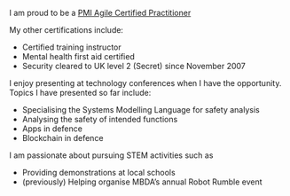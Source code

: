 I am proud to be a [PMI Agile Certified Practitioner](https://www.youracclaim.com/badges/024777d4-200b-4730-b72b-fed99fdcdcaf/linked_in_profile)

My other certifications include:
- Certified training instructor
- Mental health first aid certified
- Security cleared to UK level 2 (Secret) since November 2007

I enjoy presenting at technology conferences when I have the opportunity. Topics I have presented so far include:
- Specialising the Systems Modelling Language for safety analysis
- Analysing the safety of intended functions
- Apps in defence
- Blockchain in defence

I am passionate about pursuing STEM activities such as
- Providing demonstrations at local schools
- (previously) Helping organise MBDA’s annual Robot Rumble event